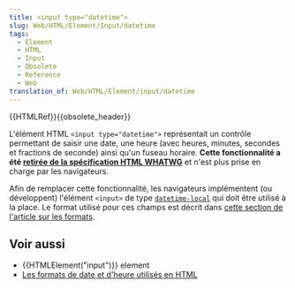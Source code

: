 ```yaml
---
title: <input type="datetime">
slug: Web/HTML/Element/Input/datetime
tags:
  - Element
  - HTML
  - Input
  - Obsolete
  - Reference
  - Web
translation_of: Web/HTML/Element/input/datetime
---
```

{{HTMLRef}}{{obsolete_header}}

L'élément HTML `<input type="datetime">` représentait un contrôle permettant de saisir une date, une heure (avec heures, minutes, secondes et fractions de seconde) ainsi qu'un fuseau horaire. **Cette fonctionnalité a été [retirée de la spécification HTML WHATWG](https://github.com/whatwg/html/issues/336)** et n'est plus prise en charge par les navigateurs.

Afin de remplacer cette fonctionnalité, les navigateurs implémentent (ou développent) l'élément `<input>` de type [`datetime-local`](/fr/docs/Web/HTML/Element/input/datetime-local) qui doit être utilisé à la place. Le format utilisé pour ces champs est décrit dans [cette section de l'article sur les formats](/fr/docs/Web/HTML/Formats_date_heure_HTML#Représentation_des_dates_et_heures_universelles).

## Voir aussi

- {{HTMLElement("input")}} element
- [Les formats de date et d'heure utilisés en HTML](/fr/docs/Web/HTML/Formats_date_heure_HTML)
